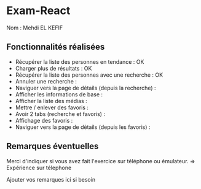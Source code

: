 # Exam-React
Nom : Mehdi EL KEFIF
## Fonctionnalités réalisées

* Récupérer la liste des personnes en tendance : OK
* Charger plus de résultats : OK
* Récupérer la liste des personnes avec une recherche : OK
* Annuler une recherche :
* Naviguer vers la page de détails (depuis la recherche) : 
* Afficher les informations de base :
* Afficher la liste des médias :
* Mettre / enlever des favoris :
* Avoir 2 tabs (recherche et favoris) :
* Affichage des favoris :
* Naviguer vers la page de détails (depuis les favoris) :

## Remarques éventuelles

Merci d'indiquer si vous avez fait l'exercice sur téléphone ou émulateur.   => Expérience sur télephone

Ajouter vos remarques ici si besoin
